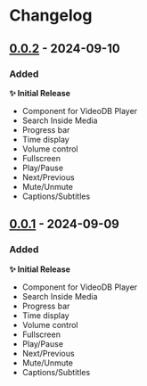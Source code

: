 # Changelog

## [0.0.2]() - 2024-09-10

### Added

**✨ Initial Release**
- Component for VideoDB Player
- Search Inside Media
- Progress bar
- Time display
- Volume control
- Fullscreen
- Play/Pause
- Next/Previous
- Mute/Unmute
- Captions/Subtitles

## [0.0.1]() - 2024-09-09

### Added

**✨ Initial Release**

- Component for VideoDB Player
- Search Inside Media
- Progress bar
- Time display
- Volume control
- Fullscreen
- Play/Pause
- Next/Previous
- Mute/Unmute
- Captions/Subtitles
